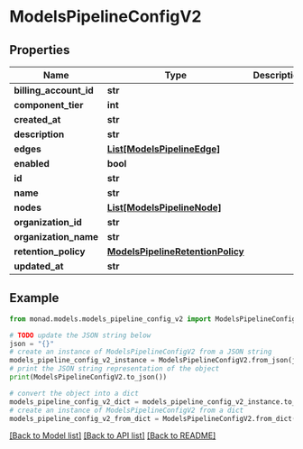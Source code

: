 # ModelsPipelineConfigV2


## Properties

Name | Type | Description | Notes
------------ | ------------- | ------------- | -------------
**billing_account_id** | **str** |  | [optional] 
**component_tier** | **int** |  | [optional] 
**created_at** | **str** |  | [optional] 
**description** | **str** |  | [optional] 
**edges** | [**List[ModelsPipelineEdge]**](ModelsPipelineEdge.md) |  | [optional] 
**enabled** | **bool** |  | [optional] 
**id** | **str** |  | [optional] 
**name** | **str** |  | [optional] 
**nodes** | [**List[ModelsPipelineNode]**](ModelsPipelineNode.md) |  | [optional] 
**organization_id** | **str** |  | [optional] 
**organization_name** | **str** |  | [optional] 
**retention_policy** | [**ModelsPipelineRetentionPolicy**](ModelsPipelineRetentionPolicy.md) |  | [optional] 
**updated_at** | **str** |  | [optional] 

## Example

```python
from monad.models.models_pipeline_config_v2 import ModelsPipelineConfigV2

# TODO update the JSON string below
json = "{}"
# create an instance of ModelsPipelineConfigV2 from a JSON string
models_pipeline_config_v2_instance = ModelsPipelineConfigV2.from_json(json)
# print the JSON string representation of the object
print(ModelsPipelineConfigV2.to_json())

# convert the object into a dict
models_pipeline_config_v2_dict = models_pipeline_config_v2_instance.to_dict()
# create an instance of ModelsPipelineConfigV2 from a dict
models_pipeline_config_v2_from_dict = ModelsPipelineConfigV2.from_dict(models_pipeline_config_v2_dict)
```
[[Back to Model list]](../README.md#documentation-for-models) [[Back to API list]](../README.md#documentation-for-api-endpoints) [[Back to README]](../README.md)


